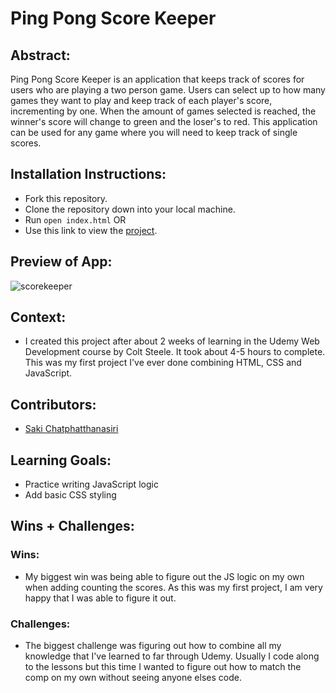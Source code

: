 # Ping Pong Score Keeper

## Abstract:
Ping Pong Score Keeper is an application that keeps track of scores for users who are playing a two person game. Users can select up to how many games they want to play and keep track of each player's score, incrementing by one. When the amount of games selected is reached, the winner's score will change to green and the loser's to red. This application can be used for any game where you will need to keep track of single scores. 

## Installation Instructions:
- Fork this repository.
- Clone the repository down into your local machine.
- Run `open index.html`
OR
- Use this link to view the [project](https://sakisandrac.github.io/scorekeeper-project/). 


## Preview of App:
![scorekeeper](https://user-images.githubusercontent.com/118419729/233812263-71d1b84c-426b-4558-a8e6-223d7b3d9526.gif)

## Context:
- I created this project after about 2 weeks of learning in the Udemy Web Development course by Colt Steele. It took about 4-5 hours to complete. This was my first project I've ever done combining HTML, CSS and JavaScript.

## Contributors:
- [Saki Chatphatthanasiri](https://github.com/sakisandrac)

## Learning Goals:
- Practice writing JavaScript logic
- Add basic CSS styling

## Wins + Challenges:
### Wins:
- My biggest win was being able to figure out the JS logic on my own when adding counting the scores. As this was my first project, I am very happy that I was able to figure it out.

### Challenges:
- The biggest challenge was figuring out how to combine all my knowledge that I've learned to far through Udemy. Usually I code along to the lessons but this time I wanted to figure out how to match the comp on my own without seeing anyone elses code. 

